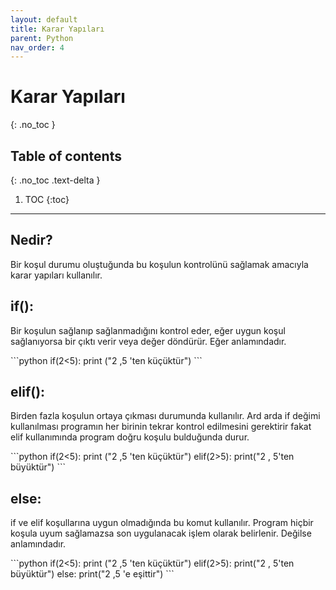 ```yaml
---
layout: default
title: Karar Yapıları
parent: Python
nav_order: 4
---
```


# Karar Yapıları
{: .no_toc }

## Table of contents
{: .no_toc .text-delta }

1. TOC
{:toc}

---

## Nedir?

Bir koşul durumu oluştuğunda bu koşulun kontrolünü sağlamak amacıyla karar yapıları kullanılır.


## if():

Bir koşulun sağlanıp sağlanmadığını kontrol eder, eğer uygun koşul sağlanıyorsa bir çıktı verir veya değer döndürür. Eğer anlamındadır.

<div class="code-example" markdown="1">
```python
if(2<5):
   print ("2 ,5 'ten küçüktür")
```
</div>

## elif():

Birden fazla koşulun ortaya çıkması durumunda kullanılır. Ard arda if değimi kullanılması programın her birinin tekrar kontrol edilmesini gerektirir fakat elif kullanımında program doğru koşulu bulduğunda durur. 

<div class="code-example" markdown="1">
```python
if(2<5):
   print ("2 ,5 'ten küçüktür")
elif(2>5):
   print("2 , 5'ten büyüktür")
```
</div>

## else:

if ve elif koşullarına uygun olmadığında bu komut kullanılır. Program hiçbir koşula uyum sağlamazsa son uygulanacak işlem olarak belirlenir. Değilse anlamındadır.

<div class="code-example" markdown="1">
```python
if(2<5):
   print ("2 ,5 'ten küçüktür")
elif(2>5):
   print("2 , 5'ten büyüktür")
else:
   print("2 ,5 'e eşittir")
```
</div>